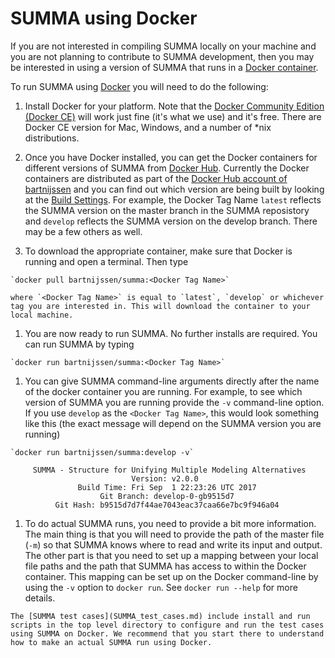 # SUMMA using Docker

If you are not interested in compiling SUMMA locally on your machine and you are not planning to contribute to SUMMA development, then you may be interested in using a version of SUMMA that runs in a [Docker container](https://www.docker.com/what-docker).

To run SUMMA using [Docker](https://www.docker.com) you will need to do the following:

  1. Install Docker for your platform. Note that the [Docker Community Edition (Docker CE)](https://www.docker.com/community-edition) will work just fine (it's what we use) and it's free. There are Docker CE version for Mac, Windows, and a number of \*nix distributions.

  1. Once you have Docker installed, you can get the Docker containers for different versions of SUMMA from [Docker Hub](https://hub.docker.com). Currently the Docker containers are distributed as part of the [Docker Hub account of bartnijssen](https://hub.docker.com/r/bartnijssen/summa/) and you can find out which version are being built by looking at the [Build Settings](https://hub.docker.com/r/bartnijssen/summa/~/settings/automated-builds/). For example, the Docker Tag Name `latest` reflects the SUMMA version on the master branch in the SUMMA reposistory and `develop` reflects the SUMMA version on the develop branch. There may be a few others as well.

  1. To download the appropriate container, make sure that Docker is running and open a terminal. Then type

    `docker pull bartnijssen/summa:<Docker Tag Name>`

    where `<Docker Tag Name>` is equal to `latest`, `develop` or whichever tag you are interested in. This will download the container to your local machine.

  1. You are now ready to run SUMMA. No further installs are required. You can run SUMMA by typing

    `docker run bartnijssen/summa:<Docker Tag Name>`

  1. You can give SUMMA command-line arguments directly after the name of the docker container you are running. For example, to see which version of SUMMA you are running provide the `-v` command-line option. If you use `develop` as the `<Docker Tag Name>`, this would look something like this (the exact message will depend on the SUMMA version you are running)

    `docker run bartnijssen/summa:develop -v`

         SUMMA - Structure for Unifying Multiple Modeling Alternatives
                               Version: v2.0.0
                   Build Time: Fri Sep  1 22:23:26 UTC 2017
                        Git Branch: develop-0-gb9515d7
              Git Hash: b9515d7d7f44ae7043eac37caa66e7bc9f946a04

  1. To do actual SUMMA runs, you need to provide a bit more information. The main thing is that you will need to provide the path of the master file (`-m`) so that SUMMA knows where to read and write its input and output. The other part is that you need to set up a mapping between your local file paths and the path that SUMMA has access to within the Docker container. This mapping can be set up on the Docker command-line by using the `-v` option to `docker run`. See `docker run --help` for more details.

    The [SUMMA test cases](SUMMA_test_cases.md) include install and run scripts in the top level directory to configure and run the test cases using SUMMA on Docker. We recommend that you start there to understand how to make an actual SUMMA run using Docker.
